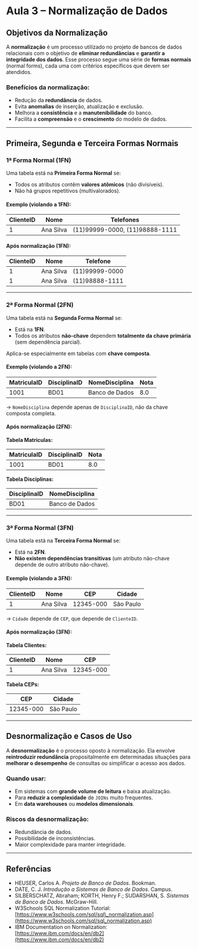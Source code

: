 # Aula 3 – Normalização de Dados

## Objetivos da Normalização

A **normalização** é um processo utilizado no projeto de bancos de dados relacionais com o objetivo de **eliminar redundâncias** e **garantir a integridade dos dados**. Esse processo segue uma série de **formas normais** (normal forms), cada uma com critérios específicos que devem ser atendidos.

### Benefícios da normalização:

* Redução da **redundância** de dados.
* Evita **anomalias** de inserção, atualização e exclusão.
* Melhora a **consistência** e a **manutenibilidade** do banco.
* Facilita a **compreensão** e o **crescimento** do modelo de dados.

---

## Primeira, Segunda e Terceira Formas Normais

### 1ª Forma Normal (1FN)

Uma tabela está na **Primeira Forma Normal** se:

* Todos os atributos contêm **valores atômicos** (não divisíveis).
* Não há grupos repetitivos (multivalorados).

#### Exemplo (violando a 1FN):

| ClienteID | Nome      | Telefones                      |
| --------- | --------- | ------------------------------ |
| 1         | Ana Silva | (11)99999-0000, (11)98888-1111 |

#### Após normalização (1FN):

| ClienteID | Nome      | Telefone       |
| --------- | --------- | -------------- |
| 1         | Ana Silva | (11)99999-0000 |
| 1         | Ana Silva | (11)98888-1111 |

---

### 2ª Forma Normal (2FN)

Uma tabela está na **Segunda Forma Normal** se:

* Está na **1FN**.
* Todos os atributos **não-chave** dependem **totalmente da chave primária** (sem dependência parcial).

Aplica-se especialmente em tabelas com **chave composta**.

#### Exemplo (violando a 2FN):

| MatriculaID | DisciplinaID | NomeDisciplina | Nota |
| ----------- | ------------ | -------------- | ---- |
| 1001        | BD01         | Banco de Dados | 8.0  |

→ `NomeDisciplina` depende apenas de `DisciplinaID`, não da chave composta completa.

#### Após normalização (2FN):

**Tabela Matriculas:**

| MatriculaID | DisciplinaID | Nota |
| ----------- | ------------ | ---- |
| 1001        | BD01         | 8.0  |

**Tabela Disciplinas:**

| DisciplinaID | NomeDisciplina |
| ------------ | -------------- |
| BD01         | Banco de Dados |

---

### 3ª Forma Normal (3FN)

Uma tabela está na **Terceira Forma Normal** se:

* Está na **2FN**.
* **Não existem dependências transitivas** (um atributo não-chave depende de outro atributo não-chave).

#### Exemplo (violando a 3FN):

| ClienteID | Nome      | CEP       | Cidade    |
| --------- | --------- | --------- | --------- |
| 1         | Ana Silva | 12345-000 | São Paulo |

→ `Cidade` depende de `CEP`, que depende de `ClienteID`.

#### Após normalização (3FN):

**Tabela Clientes:**

| ClienteID | Nome      | CEP       |
| --------- | --------- | --------- |
| 1         | Ana Silva | 12345-000 |

**Tabela CEPs:**

| CEP       | Cidade    |
| --------- | --------- |
| 12345-000 | São Paulo |

---

## Desnormalização e Casos de Uso

A **desnormalização** é o processo oposto à normalização. Ela envolve **reintroduzir redundância** propositalmente em determinadas situações para **melhorar o desempenho** de consultas ou simplificar o acesso aos dados.

### Quando usar:

* Em sistemas com **grande volume de leitura** e baixa atualização.
* Para **reduzir a complexidade** de `JOINs` muito frequentes.
* Em **data warehouses** ou **modelos dimensionais**.

### Riscos da desnormalização:

* Redundância de dados.
* Possibilidade de inconsistências.
* Maior complexidade para manter integridade.

---

## Referências

* HEUSER, Carlos A. *Projeto de Banco de Dados*. Bookman.
* DATE, C. J. *Introdução a Sistemas de Banco de Dados*. Campus.
* SILBERSCHATZ, Abraham; KORTH, Henry F.; SUDARSHAN, S. *Sistemas de Banco de Dados*. McGraw-Hill.
* W3Schools SQL Normalization Tutorial: [https://www.w3schools.com/sql/sql\_normalization.asp](https://www.w3schools.com/sql/sql_normalization.asp)
* IBM Documentation on Normalization: [https://www.ibm.com/docs/en/db2](https://www.ibm.com/docs/en/db2)
